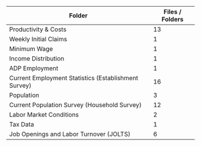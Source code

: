 | Folder                                               |   Files / Folders |
|------------------------------------------------------|-------------------|
| Productivity & Costs                                 |                13 |
| Weekly Initial Claims                                |                 1 |
| Minimum Wage                                         |                 1 |
| Income Distribution                                  |                 1 |
| ADP Employment                                       |                 1 |
| Current Employment Statistics (Establishment Survey) |                16 |
| Population                                           |                 3 |
| Current Population Survey (Household Survey)         |                12 |
| Labor Market Conditions                              |                 2 |
| Tax Data                                             |                 1 |
| Job Openings and Labor Turnover (JOLTS)              |                 6 |